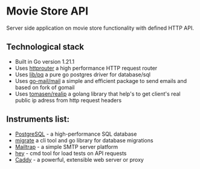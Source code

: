 
# Movie Store API

Server side application on movie store functionality with defined HTTP API.

## Technological stack

- Built in Go version 1.21.1
- Uses [httprouter](https://github.com/julienschmidt/httprouter) a high performance HTTP request router
- Uses [lib/pq](https://github.com/lib/pq) a pure go postgres driver for database/sql
- Uses [go-mail/mail](https://github.com/go-mail/mail) a simple and efficient package to send emails and based on fork of gomail
- Uses [tomasen/realip](https://github.com/tomasen/realip) a golang library that help's to get client's real public ip adress from http request headers

## Instruments list:

- [PostgreSQL](https://www.postgresql.org/) - a high-performance SQL database
- [migrate](https://github.com/golang-migrate/migrate) a cli tool and go library for database migrations
- [Mailtrap](https://mailtrap.io/) - a simple SMTP server platform
- [hey](https://github.com/rakyll/hey) - cmd tool for load tests on API requests
- [Caddy](https://caddyserver.com/docs/) - a powerful, extensible web server or proxy